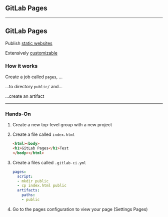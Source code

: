 <!-- .slide: id="gitlab_pages" class="vertical-center" -->

<i class="fa-duotone fa-globe fa-8x" style="float: right; color: grey;"></i>

## GitLab Pages

---

## GitLab Pages

<i class="fa-duotone fa-globe fa-4x" style="float: right;"></i>

Publish [static websites](https://docs.gitlab.com/ee/user/project/pages/)

Extensively [customizable](https://docs.gitlab.com/ee/administration/pages/index.html)

### How it works

Create a job called `pages`, ...

...to directory `public/` and...

...create an artifact

---

### Hands-On

1. Create a new top-level group with a new project
1. Create a file called `index.html`

    ```html
    <html><body>
    <h1>GitLab Pages</h1>Test
    </body></html>
    ```

1. Create a files called `.gitlab-ci.yml`

    ```yaml
    pages:
      script:
      - mkdir public
      - cp index.html public
      artifacts:
        paths:
        - public
    ```

1. Go to the pages configuration to view your page (Settings <i class="fa-regular fa-arrow-right"></i> Pages)
